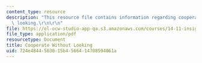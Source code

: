 ```yaml
---
content_type: resource
description: "This resource file contains information regarding cooperate without\
  \ looking.\r\n\r\n"
file: https://ol-ocw-studio-app-qa.s3.amazonaws.com/courses/14-11-insights-from-game-theory-into-social-behavior-fall-2013/724e4844563015b4566414708594061a_MIT14_11F13_cooperating.pdf
file_type: application/pdf
resourcetype: Document
title: Cooperate Without Looking
uid: 724e4844-5630-15b4-5664-14708594061a
---
```

